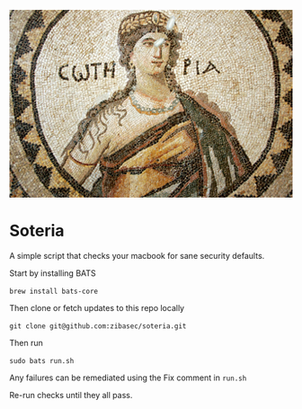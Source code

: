 ![Soteria the Greek God of Safety](./soteria.jpg "Soteria the Greek God of Safety")

# Soteria

A simple script that checks your macbook for sane security defaults.

Start by installing BATS

`brew install bats-core`

Then clone or fetch updates to this repo locally

`git clone git@github.com:zibasec/soteria.git`

Then run

`sudo bats run.sh`

Any failures can be remediated using the Fix comment in `run.sh`

Re-run checks until they all pass.
